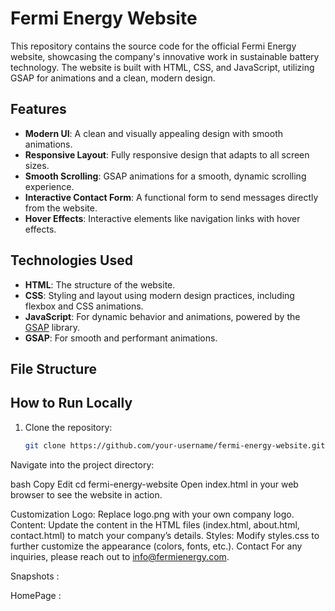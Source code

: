 # Fermi Energy Website

This repository contains the source code for the official Fermi Energy website, showcasing the company's innovative work in sustainable battery technology. The website is built with HTML, CSS, and JavaScript, utilizing GSAP for animations and a clean, modern design.

## Features

- **Modern UI**: A clean and visually appealing design with smooth animations.
- **Responsive Layout**: Fully responsive design that adapts to all screen sizes.
- **Smooth Scrolling**: GSAP animations for a smooth, dynamic scrolling experience.
- **Interactive Contact Form**: A functional form to send messages directly from the website.
- **Hover Effects**: Interactive elements like navigation links with hover effects.

## Technologies Used

- **HTML**: The structure of the website.
- **CSS**: Styling and layout using modern design practices, including flexbox and CSS animations.
- **JavaScript**: For dynamic behavior and animations, powered by the [GSAP](https://greensock.com/gsap/) library.
- **GSAP**: For smooth and performant animations.

## File Structure


## How to Run Locally

1. Clone the repository:
   ```bash
   git clone https://github.com/your-username/fermi-energy-website.git
Navigate into the project directory:

bash
Copy
Edit
cd fermi-energy-website
Open index.html in your web browser to see the website in action.

Customization
Logo: Replace logo.png with your own company logo.
Content: Update the content in the HTML files (index.html, about.html, contact.html) to match your company’s details.
Styles: Modify styles.css to further customize the appearance (colors, fonts, etc.).
Contact
For any inquiries, please reach out to info@fermienergy.com.

Snapshots : 


HomePage : 


